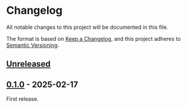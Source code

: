 # Changelog

All notable changes to this project will be documented in this file.

The format is based on [Keep a Changelog](https://keepachangelog.com/en/1.0.0/),
and this project adheres to [Semantic Versioning](https://semver.org/spec/v2.0.0.html).

## [Unreleased]

## [0.1.0] - 2025-02-17

First release.

[Unreleased]: https://github.com/KNowledgeOnWebScale/solid-ocp-helper/compare/v0.1.0...HEAD
[0.1.0]: https://github.com/KNowledgeOnWebScale/solid-ocp-helper/releases/tag/v0.1.0

